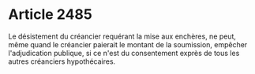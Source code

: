 # Article 2485

Le désistement du créancier requérant la mise aux enchères, ne peut, même quand le créancier paierait le montant de la soumission, empêcher l'adjudication publique, si ce n'est du consentement exprès de tous les autres créanciers hypothécaires.